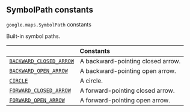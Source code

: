 
<h2 id="SymbolPath">SymbolPath constants</h2>
<p>
<code><span itemprop="path">google.maps</span>.<span itemprop="name">SymbolPath</span></code>
constants
</p>
<p>Built-in symbol paths.</p>
<div class="devsite-table-wrapper"><table class="constants responsive" summary="SymbolPath constants">
<thead>
<tr><th colspan="2">Constants</th>
</tr></thead>
<tbody>
<tr id="SymbolPath.BACKWARD_CLOSED_ARROW">
<td itemprop="property"><code><a class="secret-link" href="#SymbolPath.BACKWARD_CLOSED_ARROW"><span>BACKWARD_CLOSED_ARROW</span></a></code></td>
<td>A backward-pointing closed arrow.</td>
</tr>
<tr id="SymbolPath.BACKWARD_OPEN_ARROW">
<td itemprop="property"><code><a class="secret-link" href="#SymbolPath.BACKWARD_OPEN_ARROW"><span>BACKWARD_OPEN_ARROW</span></a></code></td>
<td>A backward-pointing open arrow.</td>
</tr>
<tr id="SymbolPath.CIRCLE">
<td itemprop="property"><code><a class="secret-link" href="#SymbolPath.CIRCLE"><span>CIRCLE</span></a></code></td>
<td>A circle.</td>
</tr>
<tr id="SymbolPath.FORWARD_CLOSED_ARROW">
<td itemprop="property"><code><a class="secret-link" href="#SymbolPath.FORWARD_CLOSED_ARROW"><span>FORWARD_CLOSED_ARROW</span></a></code></td>
<td>A forward-pointing closed arrow.</td>
</tr>
<tr id="SymbolPath.FORWARD_OPEN_ARROW">
<td itemprop="property"><code><a class="secret-link" href="#SymbolPath.FORWARD_OPEN_ARROW"><span>FORWARD_OPEN_ARROW</span></a></code></td>
<td>A forward-pointing open arrow.</td>
</tr>
</tbody>
</table></div>
